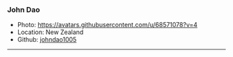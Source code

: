 ### John Dao
- Photo: https://avatars.githubusercontent.com/u/68571078?v=4
- Location: New Zealand
- Github: [johndao1005](https://github.com/johndao1005)
***
